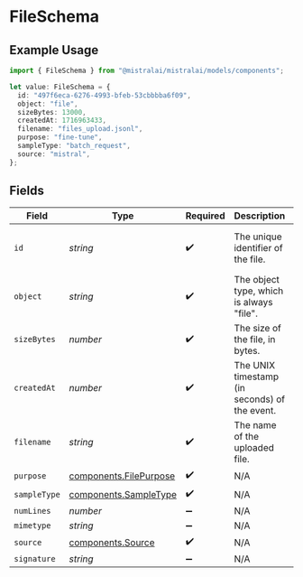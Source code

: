 # FileSchema

## Example Usage

```typescript
import { FileSchema } from "@mistralai/mistralai/models/components";

let value: FileSchema = {
  id: "497f6eca-6276-4993-bfeb-53cbbbba6f09",
  object: "file",
  sizeBytes: 13000,
  createdAt: 1716963433,
  filename: "files_upload.jsonl",
  purpose: "fine-tune",
  sampleType: "batch_request",
  source: "mistral",
};
```

## Fields

| Field                                                            | Type                                                             | Required                                                         | Description                                                      | Example                                                          |
| ---------------------------------------------------------------- | ---------------------------------------------------------------- | ---------------------------------------------------------------- | ---------------------------------------------------------------- | ---------------------------------------------------------------- |
| `id`                                                             | *string*                                                         | :heavy_check_mark:                                               | The unique identifier of the file.                               | 497f6eca-6276-4993-bfeb-53cbbbba6f09                             |
| `object`                                                         | *string*                                                         | :heavy_check_mark:                                               | The object type, which is always "file".                         | file                                                             |
| `sizeBytes`                                                      | *number*                                                         | :heavy_check_mark:                                               | The size of the file, in bytes.                                  | 13000                                                            |
| `createdAt`                                                      | *number*                                                         | :heavy_check_mark:                                               | The UNIX timestamp (in seconds) of the event.                    | 1716963433                                                       |
| `filename`                                                       | *string*                                                         | :heavy_check_mark:                                               | The name of the uploaded file.                                   | files_upload.jsonl                                               |
| `purpose`                                                        | [components.FilePurpose](../../models/components/filepurpose.md) | :heavy_check_mark:                                               | N/A                                                              |                                                                  |
| `sampleType`                                                     | [components.SampleType](../../models/components/sampletype.md)   | :heavy_check_mark:                                               | N/A                                                              |                                                                  |
| `numLines`                                                       | *number*                                                         | :heavy_minus_sign:                                               | N/A                                                              |                                                                  |
| `mimetype`                                                       | *string*                                                         | :heavy_minus_sign:                                               | N/A                                                              |                                                                  |
| `source`                                                         | [components.Source](../../models/components/source.md)           | :heavy_check_mark:                                               | N/A                                                              |                                                                  |
| `signature`                                                      | *string*                                                         | :heavy_minus_sign:                                               | N/A                                                              |                                                                  |